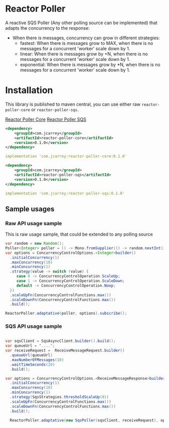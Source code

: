 # Reactor Poller

A reactive SQS Poller (Any other polling source can be implemented) that adapts the concurrency to the response:
 * When there is messages, concurrency can grow in different strategies:
     * fastest: When there is messages grow to MAX, when there is no messages for a concurrent 'worker' scale down by 1.
     * linear: When there is messages grow by +N, when there is no messages for a concurrent 'worker' scale down by 1.
     * exponential: When there is messages grow by *N, when there is no messages for a concurrent 'worker' scale down by 1.

# Installation 

This library is published to maven central, you can use either raw `reactor-poller-core` or `reactor-poller-sqs`.

[Reactor Poller Core](https://central.sonatype.com/artifact/com.jcarrey/reactor-poller-core/)
[Reactor Poller SQS](https://central.sonatype.com/artifact/com.jcarrey/reactor-poller-sqs/)

```xml 
<dependency>
    <groupId>com.jcarrey</groupId>
    <artifactId>reactor-poller-core</artifactId>
    <version>0.1.0</version>
</dependency>
```

```yaml
implementation 'com.jcarrey:reactor-poller-core:0.1.0'
```

```xml
<dependency>
    <groupId>com.jcarrey</groupId>
    <artifactId>reactor-poller-sqs</artifactId>
    <version>0.1.0</version>
</dependency>
```
```yaml
implementation 'com.jcarrey:reactor-poller-sqs:0.1.0'
```

## Sample usages

### Raw API usage sample

This is raw usage sample, that could be extended to any polling source
```java
var random = new Random();
Poller<Integer> poller = () -> Mono.fromSupplier(() -> random.nextInt(3));
var options = ConcurrencyControlOptions.<Integer>builder()
  .initialConcurrency(1)
  .maxConcurrency(10)
  .minConcurrency(1)
  .strategy(value -> switch (value) {
     case 0 -> ConcurrencyControlOperation.ScaleUp;
     case 1 -> ConcurrencyControlOperation.ScaleDown;
     default -> ConcurrencyControlOperation.Noop;
  })
  .scaleUpFn(ConcurrencyControlFunctions.max())
  .scaleDownFn(ConcurrencyControlFunctions.max())
  .build();

ReactorPoller.adaptative(poller, options).subscribe();
```

### SQS API usage sample

```java

var sqsClient = SqsAsyncClient.builder().build();
var queueUrl = "....";
var receiveRequest =  ReceiveMessageRequest.builder()
  .queueUrl(queueUrl)
  .maxNumberOfMessages(10)
  .waitTimeSeconds(20)
  .build();

var options = ConcurrencyControlOptions.<ReceiveMessageResponse>builder()
  .initialConcurrency(1)
  .maxConcurrency(10)
  .minConcurrency(1)
  .strategy(SqsStrategies.thresholdScaleUp(8))
  .scaleUpFn(ConcurrencyControlFunctions.max())
  .scaleDownFn(ConcurrencyControlFunctions.max())
  .build();

  ReactorPoller.adaptative(new SqsPoller(sqsClient, receiveRequest), options).subscribe();
```